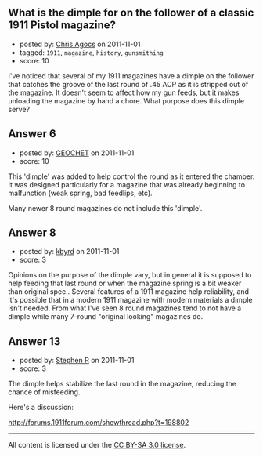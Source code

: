 ## What is the dimple for on the follower of a classic 1911 Pistol magazine?

- posted by: [Chris Agocs](https://stackexchange.com/users/-1/12-chris-agocs) on 2011-11-01
- tagged: `1911`, `magazine`, `history`, `gunsmithing`
- score: 10

<p>I've noticed that several of my 1911 magazines have a dimple on the follower that catches the groove of the last round of .45 ACP as it is stripped out of the magazine. It doesn't seem to affect how my gun feeds, but it makes unloading the magazine by hand a chore. What purpose does this dimple serve?</p>



## Answer 6

- posted by: [GEOCHET](https://stackexchange.com/users/-1/22-geochet) on 2011-11-01
- score: 10

<p>This 'dimple' was added to help control the round as it entered the chamber. It was designed particularly for a magazine that was already beginning to malfunction (weak spring, bad feedlips, etc).</p>

<p>Many newer 8 round magazines do not include this 'dimple'.</p>



## Answer 8

- posted by: [kbyrd](https://stackexchange.com/users/-1/37-kbyrd) on 2011-11-01
- score: 3

<p>Opinions on the purpose of the dimple vary, but in general it is supposed to help feeding that last round or when the magazine spring is a bit weaker than original spec.. Several features of a 1911 magazine help reliability, and it's possible that in a modern 1911 magazine with modern materials a dimple isn't needed. From what I've seen 8 round magazines tend to not have a dimple while many 7-round "original looking" magazines do. </p>



## Answer 13

- posted by: [Stephen R](https://stackexchange.com/users/-1/34-stephen-r) on 2011-11-01
- score: 3

<p>The dimple helps stabilize the last round in the magazine, reducing the chance of misfeeding.</p>

<p>Here's a discussion:</p>

<p><a href="http://forums.1911forum.com/showthread.php?t=198802" rel="nofollow">http://forums.1911forum.com/showthread.php?t=198802</a></p>




---

All content is licensed under the [CC BY-SA 3.0 license](https://creativecommons.org/licenses/by-sa/3.0/).
